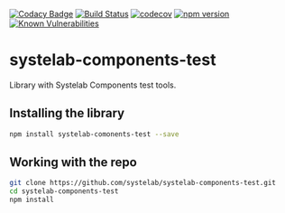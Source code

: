 [![Codacy Badge](https://api.codacy.com/project/badge/Grade/83129b70f2e6402ea33d4b43e4c207ae)](https://app.codacy.com/app/alfonsserra/systelab-components-test?utm_source=github.com&utm_medium=referral&utm_content=systelab/systelab-components-test&utm_campaign=badger)
[![Build Status](https://travis-ci.org/systelab/systelab-components-test.svg?branch=master)](https://travis-ci.org/systelab/systelab-components-test)
[![codecov](https://codecov.io/gh/systelab/systelab-components-test/branch/master/graph/badge.svg)](https://codecov.io/gh/systelab/systelab-components-test)
[![npm version](https://badge.fury.io/js/systelab-components-test.svg)](https://badge.fury.io/js/systelab-components-test)
[![Known Vulnerabilities](https://snyk.io/test/github/systelab/systelab-components-test/badge.svg?targetFile=package.json)](https://snyk.io/test/github/systelab/systelab-components-test?targetFile=package.json)

# systelab-components-test

Library with Systelab Components test tools.

## Installing the library

```bash
npm install systelab-comonents-test --save
```

## Working with the repo


```bash
git clone https://github.com/systelab/systelab-components-test.git
cd systelab-components-test
npm install
```
